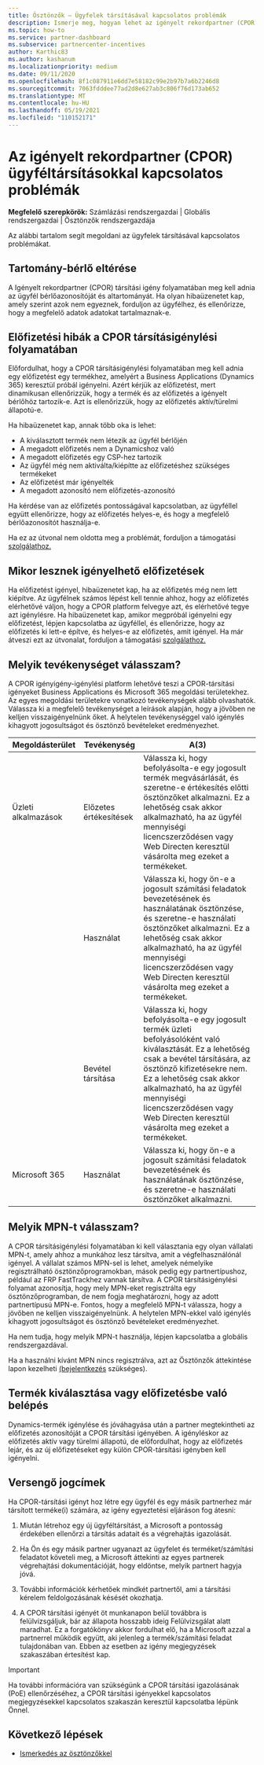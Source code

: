 ```yaml
---
title: Ösztönzők – Ügyfelek társításával kapcsolatos problémák
description: Ismerje meg, hogyan lehet az igényelt rekordpartner (CPOR) ügyféltársításokkal kapcsolatos problémákat megoldásra.
ms.topic: how-to
ms.service: partner-dashboard
ms.subservice: partnercenter-incentives
author: Karthic83
ms.author: kashanum
ms.localizationpriority: medium
ms.date: 09/11/2020
ms.openlocfilehash: 8f1c087911e6dd7e58182c99e2b97b7a6b2246d8
ms.sourcegitcommit: 7063fdddee77ad2d8e627ab3c806f76d173ab652
ms.translationtype: MT
ms.contentlocale: hu-HU
ms.lasthandoff: 05/19/2021
ms.locfileid: "110152171"
---
```

# <a name="issues-with-claimed-partner-of-record-cpor-customer-associations"></a>Az igényelt rekordpartner (CPOR) ügyféltársításokkal kapcsolatos problémák

**Megfelelő szerepkörök:** Számlázási rendszergazdai | Globális rendszergazdai | Ösztönzők rendszergazdája

Az alábbi tartalom segít megoldani az ügyfelek társításával kapcsolatos problémákat.

## <a name="domain-tenant-mismatch"></a>Tartomány-bérlő eltérése

A Igényelt rekordpartner (CPOR) társítási igény folyamatában meg kell adnia az ügyfél bérlőazonosítóját és altartományát. Ha olyan hibaüzenetet kap, amely szerint azok nem egyeznek, forduljon az ügyfélhez, és ellenőrizze, hogy a megfelelő adatok adatokat tartalmaznak-e.

## <a name="subscription-errors-in-the-cpor-association-claim-flow"></a>Előfizetési hibák a CPOR társításigénylési folyamatában

Előfordulhat, hogy a CPOR társításigénylési folyamatában meg kell adnia egy előfizetést egy termékhez, amelyért a Business Applications (Dynamics 365) keresztül próbál igényelni. Azért kérjük az előfizetést, mert dinamikusan ellenőrizzük, hogy a termék és az előfizetés a igényelt bérlőhöz tartozik-e. Azt is ellenőrizzük, hogy az előfizetés aktív/türelmi állapotú-e.

Ha hibaüzenetet kap, annak több oka is lehet:

- A kiválasztott termék nem létezik az ügyfél bérlőjén
- A megadott előfizetés nem a Dynamicshoz való
- A megadott előfizetés egy CSP-hez tartozik
- Az ügyfél még nem aktiválta/kiépítte az előfizetéshez szükséges termékeket
- Az előfizetést már igényelték
- A megadott azonosító nem előfizetés-azonosító

Ha kérdése van az előfizetés pontosságával kapcsolatban, az ügyféllel együtt ellenőrizze, hogy az előfizetés helyes-e, és hogy a megfelelő bérlőazonosítót használja-e.

Ha ez az útvonal nem oldotta meg a problémát, forduljon a támogatási [szolgálathoz.](https://partner.microsoft.com/dashboard/support/incentives/servicerequests?category=incentives)

## <a name="when-subscriptions-will-be-available-to-claim"></a>Mikor lesznek igényelhető előfizetések

Ha előfizetést igényel, hibaüzenetet kap, ha az előfizetés még nem lett kiépítve. Az ügyfélnek számos lépést kell tennie ahhoz, hogy az előfizetés elérhetővé váljon, hogy a CPOR platform felvegye azt, és elérhetővé tegye azt igénylésre. Ha hibaüzenetet kap, amikor megpróbál igényelni egy előfizetést, lépjen kapcsolatba az ügyféllel, és ellenőrizze, hogy az előfizetés ki lett-e építve, és helyes-e az előfizetés, amit igényel. Ha már átveszi ezt az útvonalat, forduljon a támogatási [szolgálathoz.](https://partner.microsoft.com/dashboard/support/incentives/servicerequests?category=incentives)

## <a name="which-activity-do-i-choose"></a>Melyik tevékenységet válasszam?

A CPOR igényigény-igénylési platform lehetővé teszi a CPOR-társítási igényeket Business Applications és Microsoft 365 megoldási területekhez. Az egyes megoldási területekre vonatkozó tevékenységek alább olvashatók. Válassza ki a megfelelő tevékenységet a leírások alapján, hogy a jövőben ne kelljen visszaigényelnünk őket. A helytelen tevékenységgel való igénylés kihagyott jogosultságot és ösztönző bevételeket eredményezhet.


| Megoldásterület | Tevékenység | A(3) |
| ------ | ----------- | ----------- |
| Üzleti alkalmazások      | Előzetes értékesítések   | Válassza ki, hogy befolyásolta-e egy jogosult termék megvásárlását, és szeretne-e értékesítés előtti ösztönzőket alkalmazni. Ez a lehetőség csak akkor alkalmazható, ha az ügyfél mennyiségi licencszerződésen vagy Web Directen keresztül vásárolta meg ezeket a termékeket. |
|    |  Használat  | Válassza ki, hogy ön-e a jogosult számítási feladatok bevezetésének és használatának ösztönzése, és szeretne-e használati ösztönzőket alkalmazni. Ez a lehetőség csak akkor alkalmazható, ha az ügyfél mennyiségi licencszerződésen vagy Web Directen keresztül vásárolta meg ezeket a termékeket. |
|    | Bevétel társítása   | Válassza ki, hogy befolyásolta-e egy jogosult termék üzleti befolyásolóként való kiválasztását. Ez a lehetőség csak a bevétel társítására, az ösztönző kifizetésekre nem. Ez a lehetőség csak akkor alkalmazható, ha az ügyfél mennyiségi licencszerződésen vagy Web Directen keresztül vásárolta meg ezeket a termékeket.   |
| Microsoft 365   | Használat   | Válassza ki, hogy ön-e a jogosult számítási feladatok bevezetésének és használatának ösztönzése, és szeretne-e használati ösztönzőket alkalmazni. |

## <a name="which-mpn-do-i-choose"></a>Melyik MPN-t válasszam?

A CPOR társításigénylési folyamatában ki kell választania egy olyan vállalati MPN-t, amely ahhoz a munkához lesz társítva, amit a végfelhasználónál igényel. A vállalat számos MPN-sel is lehet, amelyek némelyike regisztrálható ösztönzőprogramokban, mások pedig egy partnertípushoz, például az FRP FastTrackhez vannak társítva. A CPOR társításigénylési folyamat azonosítja, hogy mely MPN-eket regisztrálta egy ösztönzőprogramban, de nem fogja meghatározni, hogy az adott partnertípusú MPN-e. Fontos, hogy a megfelelő MPN-t válassza, hogy a jövőben ne kelljen visszaigényelnünk. A helytelen MPN-ekkel való igénylés kihagyott jogosultságot és ösztönző bevételeket eredményezhet.

Ha nem tudja, hogy melyik MPN-t használja, lépjen kapcsolatba a globális rendszergazdával.

Ha a használni kívánt MPN nincs regisztrálva, azt az Ösztönzők áttekintése lapon kezelheti [(bejelentkezés](https://partner.microsoft.com/dashboard/incentives/enrollment/summary) szükséges).

## <a name="choosing-a-product-vs-entering-a-subscription"></a>Termék kiválasztása vagy előfizetésbe való belépés

Dynamics-termék igénylése és jóváhagyása után a partner megtekintheti az előfizetés azonosítóját a CPOR társítási igényében. A igényléskor az előfizetés aktív vagy türelmi állapotú, de előfordulhat, hogy az előfizetés lejár, és az új előfizetéseket egy külön CPOR-társítási igényben kell igényelni.

## <a name="competing-claims"></a>Versengő jogcímek

Ha CPOR-társítási igényt hoz létre egy ügyfél és egy másik partnerhez már társított terméke(i) számára, az igény egyeztetési eljáráson fog átesni:

1. Miután létrehoz egy új ügyféltársítást, a Microsoft a pontosság érdekében ellenőrzi a társítás adatait és a végrehajtás igazolását.

2. Ha Ön és egy másik partner ugyanazt az ügyfelet és terméket/számítási feladatot követeli meg, a Microsoft áttekinti az egyes partnerek végrehajtási dokumentációját, hogy eldöntse, melyik partnert hagyja jóvá.

3. További információk kérhetőek mindkét partnertől, ami a társítási kérelem feldolgozásának késését okozhatja.

4. A CPOR társítási igényét öt munkanapon belül továbbra is  felülvizsgáljuk, bár az állapota hosszabb ideig Felülvizsgálat alatt maradhat. Ez a forgatókönyv akkor fordulhat elő, ha a Microsoft azzal a partnerrel működik együtt, aki jelenleg a termék/számítási feladat tulajdonában van. Ebben az esetben az igény megjegyzések szakaszában értesítést kap. 

>[!IMPORTANT]
>Ha további információra van szükségünk a CPOR társítási igazolásának (PoE) ellenőrzéséhez, a CPOR társítási igényekkel kapcsolatos megjegyzésekkel kapcsolatos szakaszán keresztül kapcsolatba lépünk Önnel.

## <a name="next-steps"></a>Következő lépések

- [Ismerkedés az ösztönzőkkel](incentives-get-started-intro.md)
